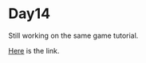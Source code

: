 # Day14

Still working on the same game tutorial.

[Here](https://github.com/eren23/phaser-training-tuts2-platformer) is the link.
